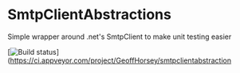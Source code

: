 # SmtpClientAbstractions
Simple wrapper around .net's SmtpClient to make unit testing easier

[![Build status](https://ci.appveyor.com/api/projects/status/suea4ajwp6fd0rg3?svg=true)](https://ci.appveyor.com/project/GeoffHorsey/smtpclientabstraction
